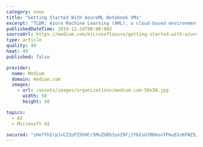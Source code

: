 ```yaml
---
category: news
title: "Getting Started With AzureML Notebook VMs"
excerpt: "TLDR; Azure Machine Learning (AML), a cloud-based environment you can use to train, deploy, automate, manage, and track ML models. In the following tutorial we will walk through how to set up an Azure Notebook VM. Azure ML Notebook VMs are cloud-based ..."
publishedDateTime: 2019-12-24T00:00:00Z
sourceUrl: https://medium.com/microsoftazure/getting-started-with-azureml-notebook-vms-f637b6e09ed4
type: article
quality: 49
heat: 49
published: false

provider:
  name: Medium
  domain: medium.com
  images:
    - url: /assets/images/organizations/medium.com-50x50.jpg
      width: 50
      height: 50

topics:
  - AI
  - Microsoft AI

secured: "zHe7Yh2rpJvCZ2oPZ5hHCr5MuZOB53yo29FjIYbIsGYBDmsoTPmuEXzKFNZ5//AveuelOXOG7DNeNXl8A3B6vMg43SQPJIAsgr8ba9U9CwhDLr1iiq8HXz9KySxgAonHwOnERgJK0EWWSuC9tgk1GWafHwg3yLTrm/c0IHKL/ZIKA3SEZ7Kxhp5sC47HvzGfMhPM5j6B0/o4WPrh6ssnR6zmHUe/lvoinGzJSAeNeTZvc7RTFBUbtutNGgaNM0WXi9LcKI44F61ufGfUSf5zP+i+Cf2ABjkDDjP3THZ6xv4=;Lf+7I8WDKG+2AGKYksjT8w=="
---
```



